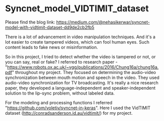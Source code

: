 # Syncnet_model_VIDTIMIT_dataset

Please find the blog link: https://medium.com/@nehasikerwar/syncnet-model-with-vidtimit-dataset-dd9de2cb2fb5

There is a lot of advancement in video manipulation techniques. And it's a lot easier to create tampered videos, which can fool human eyes. Such content leads to fake news or misinformation.

So in this project, I tried to detect whether the video is tampered or not, or you can say, real or fake? I referred to research paper - "https://www.robots.ox.ac.uk/~vgg/publications/2016/Chung16a/chung16a.pdf" throughout my project. They focused on determining the audio-video synchronization between mouth motion and speech in the video. They used audio-video synchronization for TV broadcasting. It's really a nice research paper, they developed a language-independent and speaker-independent solution to the lip-sync problem, without labeled data. 

For the modeling and processing functions I referred "https://github.com/voletiv/syncnet-in-keras". Here I used the VidTIMIT dataset (http://conradsanderson.id.au/vidtimit/) for my project. 
